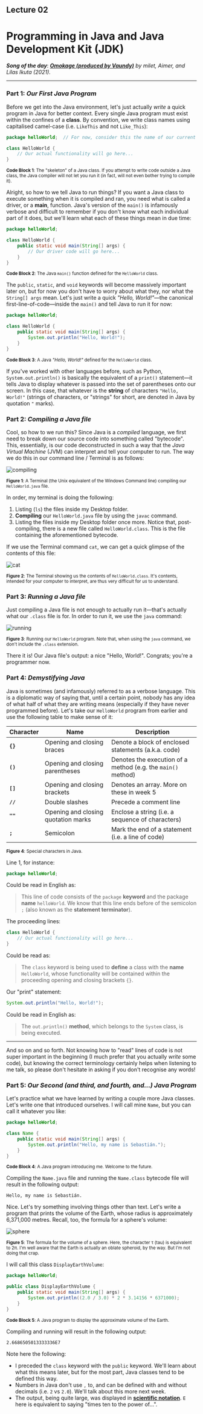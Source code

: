 ## Lecture 02

# Programming in Java and Java Development Kit (JDK)

***Song of the day***: _[**Omokage (produced by Vaundy)**](https://youtu.be/Z2Z9V-4DMGw) by milet, Aimer, and Lilas Ikuta (2021)._

---

### Part 1: _Our First Java Program_

Before we get into the Java environment, let's just actually _write_ a quick program in Java for better context. Every
single Java program must exist within the confines of a **class**. By convention, we write class names using capitalised
camel-case (i.e. `LikeThis` and not `Like_This`):

```java
package helloWorld;  // For now, consider this the name of our current folder

class HelloWorld {
    // Our actual functionality will go here...
}
```

<sub>**Code Block 1**: The "skeleton" of a Java class. If you attempt to write code outside a Java class, the Java 
compiler will not let you run it (in fact, will not even bother trying to compile it).</sub>

Alright, so how to we tell Java to run things? If you want a Java class to execute something when it is compiled and 
ran, you need what is called a driver, or a **main**, function. Java's version of the `main()` is infamously verbose and
difficult to remember if you don't know what each individual part of it does, but we'll learn what each of these things
mean in due time:

```java
package helloWorld;

class HelloWorld {
    public static void main(String[] args) {
        // Our driver code will go here...
    }
}
```

<sub>**Code Block 2**: The Java `main()` function defined for the `HelloWorld` class.</sub>

The `public`, `static`, and `void` keywords will become massively important later on, but for now you don't have to 
worry about what they, nor what the `String[] args` mean. Let's just write a quick _"Hello, World!"_—the canonical 
first-line-of-code—inside the `main()` and tell Java to run it for now:

```java
package helloWorld;

class HelloWorld {
    public static void main(String[] args) {
        System.out.println("Hello, World!");
    }
}
```

<sub>**Code Block 3**: A Java _"Hello, World!"_ defined for the `HelloWorld` class.</sub>

If you've worked with other languages before, such as Python, `System.out.println()` is basically the equivalent of a
`print()` statement—it tells Java to display whatever is passed into the set of parentheses onto our screen. In this 
case, that whatever is the **string** of characters `"Hello, World!"` (strings of characters, or "strings" for short, 
are denoted in Java by quotation `"` marks).

### Part 2: _Compiling a Java file_

Cool, so how to we run this? Since Java is a _compiled_ language, we first need to break down our source code into 
something called "bytecode". This, essentially, is our code deconstructed in such a way that the _Java Virtual Machine_
(JVM) can interpret and tell your computer to run. The way we do this in our command line / Terminal is as follows:

![compiling](assets/compiling.png)

<sub>**Figure 1**: A Terminal (the Unix equivalent of the Windows Command line) compiling our `HelloWorld.java` 
file.</sub>

In order, my terminal is doing the following:

1. Listing (`ls`) the files inside my Desktop folder.
2. **Compiling** our `HelloWorld.java` file by using the `javac` command.
3. Listing the files inside my Desktop folder once more. Notice that, post-compiling, there is a new file called 
`HelloWorld.class`. This is the file containing the aforementioned bytecode.

If we use the Terminal command `cat`, we can get a quick glimpse of the contents of this file:

![cat](assets/cat.png)

<sub>**Figure 2**: The Terminal showing us the contents of `HelloWorld.class`. It's contents, intended for your computer
to interpret, are thus very difficult for _us_ to understand.</sub>

### Part 3: _Running a Java file_

Just compiling a Java file is not enough to actually run it—that's actually what our `.class` file is for. In order to
run it, we use the `java` command:

![running](assets/running.png)

<sub>**Figure 3**: Running our `HelloWorld` program. Note that, when using the `java` command, we don't include the
`.class` extension.</sub>

There it is! Our Java file's output: a nice "Hello, World!". Congrats; you're a programmer now.

### Part 4: _Demystifying Java_

Java is sometimes (and infamously) referred to as a verbose language. This is a diplomatic way of saying that, until a
certain point, nobody has any idea of what half of what they are writing means (especially if they have never 
programmed before). Let's take our `HelloWorld` program from earlier and use the following table to make sense of it:

| **Character** | **Name**                            | **Description**                                              |
|---------------|-------------------------------------|--------------------------------------------------------------|
| **`{}`**      | Opening and closing braces          | Denote a block of enclosed statements (a.k.a. code)          |
| **`()`**      | Opening and closing parentheses     | Denotes the execution of a method (e.g. the `main()` method) |
| **`[]`**      | Opening and closing brackets        | Denotes an array. More on these in week 5                    |
| **`//`**      | Double slashes                      | Precede a comment line                                       |
| **`""`**      | Opening and closing quotation marks | Enclose a string (i.e. a sequence of characters)             |
| **`;`**       | Semicolon                           | Mark the end of a statement (i.e. a line of code)            |

<sub>**Figure 4**: Special characters in Java.</sub>

Line 1, for instance:

```java
package helloWorld;
```

Could be read in English as:

> This line of code consists of the `package` **keyword** and the package **name** `helloWorld`. We know that this line
> ends before of the semicolon `;` (also known as the **statement terminator**).

The proceeding lines:

```java
class HelloWorld {
    // Our actual functionality will go here...
}
```

Could be read as:

> The `class` keyword is being used to **define** a class with the **name** `HelloWorld`, whose functionality will be
> contained within the proceeding opening and closing brackets `{}`.

Our "print" statement:

```java
System.out.println("Hello, World!");
```

Could be read in English as:

> The `out.println()` **method**, which belongs to the `System` class, is being executed.

---

And so on and so forth. Not knowing how to "read" lines of code is not super important in the beginning (I much prefer
that you actually _write_ some code), but knowing the correct terminology certainly helps when listening to me talk, so
please don't hesitate in asking if you don't recognise any words!

### Part 5: _Our Second (and third, and fourth, and...) Java Program_

Let's practice what we have learned by writing a couple more Java classes. Let's write one that introduced ourselves.
I will call mine `Name`, but you can call it whatever you like:

```java
package helloWorld;

class Name {
    public static void main(String[] args) {
        System.out.println("Hello, my name is Sebastián.");
    }
}
```

<sub>**Code Block 4**: A Java program introducing me. Welcome to the future.</sub>

Compiling the `Name.java` file and running the `Name.class` bytecode file will result in the following output:

```text
Hello, my name is Sebastián.
```

Nice. Let's try something involving things other than text. Let's write a program that prints the volume of the Earth, 
whose radius is approximately 6,371,000 metres. Recall, too, the formula for a sphere's volume:

![sphere](assets/sphere.png)

<sub>**Figure 5**: The formula for the volume of a sphere. Here, the character τ (tau) is equivalent to 2π. I'm well 
aware that the Earth is actually an oblate spheroid, by the way. But I'm not doing that crap.</sub>

I will call this class `DisplayEarthVolume`:

```java
package helloWorld;

public class DisplayEarthVolume {
    public static void main(String[] args) {
        System.out.println((2.0 / 3.0) * 2 * 3.14156 * 6371000);
    }
}
```

<sub>**Code Block 5**: A Java program to display the approximate volume of the Earth.</sub>

Compiling and running will result in the following output:

```text
2.6686505013333336E7
```

Note here the following:

- I preceded the `class` keyword with the `public` keyword. We'll learn about what this means later, but for the most
part, Java classes tend to be defined this way.
- Numbers in Java don't use `,` to, and can be defined with and without decimals (i.e. `2` vs `2.0`). We'll talk about
this more next week.
- The output, being quite large, was displayed in [**scientific 
notation**](https://en.wikipedia.org/wiki/Scientific_notation). `E` here is equivalent to saying "times ten to the power
of...".